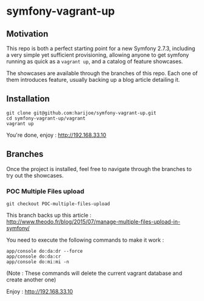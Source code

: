 symfony-vagrant-up
===============

## Motivation

This repo is both a perfect starting point for a new Symfony 2.7.3, including a very simple yet sufficient provisioning, allowing anyone to get symfony running as quick as a `vagrant up`, and a catalog of feature showcases.

The showcases are available through the branches of this repo. Each one of them introduces feature, usually backing up a blog article detailing it.

## Installation

```
git clone git@github.com:harijoe/symfony-vagrant-up.git
cd symfony-vagrant-up/vagrant
vagrant up
```
You're done, enjoy : http://192.168.33.10

## Branches
Once the project is installed, feel free to navigate through the branches to try out the showcases.

### POC Multiple Files upload
`git checkout POC-multiple-files-upload`

This branch backs up this article : http://www.theodo.fr/blog/2015/07/manage-multiple-files-upload-in-symfony/

You need to execute the following commands to make it work :

```
app/console do:da:dr --force
app/console do:da:cr
app/console do:mi:mi -n
```

(Note : These commands will delete the current vagrant database and create another one)

Enjoy : http://192.168.33.10
